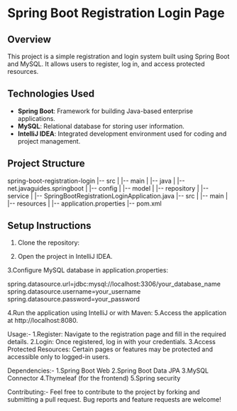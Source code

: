 # Spring Boot Registration Login Page

## Overview

This project is a simple registration and login system built using Spring Boot and MySQL. It allows users to register, log in, and access protected resources.

## Technologies Used

- **Spring Boot**: Framework for building Java-based enterprise applications.
- **MySQL**: Relational database for storing user information.
- **IntelliJ IDEA**: Integrated development environment used for coding and project management.

## Project Structure

spring-boot-registration-login
|-- src
| |-- main
| |-- java
| |-- net.javaguides.springboot
| |-- config
| |-- model
| |-- repository
| |-- service
| |-- SpringBootRegistrationLoginApplication.java
|-- src
| |-- main
| |-- resources
| |-- application.properties
|-- pom.xml


## Setup Instructions

1. Clone the repository:




2. Open the project in IntelliJ IDEA.

3.Configure MySQL database in application.properties:

spring.datasource.url=jdbc:mysql://localhost:3306/your_database_name
spring.datasource.username=your_username
spring.datasource.password=your_password


4.Run the application using IntelliJ or with Maven:
5.Access the application at http://localhost:8080.


Usage:-
1.Register: Navigate to the registration page and fill in the required details.
2.Login: Once registered, log in with your credentials.
3.Access Protected Resources: Certain pages or features may be protected and accessible only to logged-in users.

Dependencies:-
1.Spring Boot Web
2.Spring Boot Data JPA
3.MySQL Connector
4.Thymeleaf (for the frontend)
5.Spring security





Contributing:-
Feel free to contribute to the project by forking and submitting a pull request. Bug reports and feature requests are welcome!
